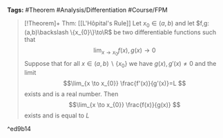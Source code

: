 **Tags:** #Theorem #Analysis/Differentiation #Course/FPM 

> [!Theorem]+ Thm: [[L'Hôpital's Rule]]
> Let $x_{0}\in (a,b)$ and let $f,g:(a,b)\backslash \{x_{0}\}\to\R$ be two differentiable functions such that
> $$\lim_{x \to x_{0}} f(x),g(x) \to 0$$
> Suppose that for all $x \in(a,b)\backslash \{x_{0}\}$ we have $g(x),g'(x)\ne 0$ and the limit
> $$\lim_{x \to x_{0}} \frac{f'(x)}{g'(x)}=L $$
> exists and is a real number. Then
> $$\lim_{x \to x_{0}} \frac{f(x)}{g(x)} $$
> exists and is equal to $L$

^ed9b14

